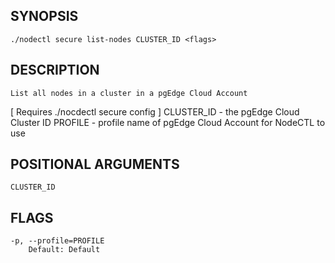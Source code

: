 ## SYNOPSIS
    ./nodectl secure list-nodes CLUSTER_ID <flags>
 
## DESCRIPTION
    List all nodes in a cluster in a pgEdge Cloud Account
[ Requires ./nocdectl secure config ]
  CLUSTER_ID - the pgEdge Cloud Cluster ID
  PROFILE - profile name of pgEdge Cloud Account for NodeCTL to use
 
## POSITIONAL ARGUMENTS
    CLUSTER_ID
 
## FLAGS
    -p, --profile=PROFILE
        Default: Default
